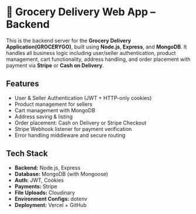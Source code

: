 # 🛒 Grocery Delivery Web App – Backend

This is the backend server for the **Grocery Delivery Application(GROCERYGO)**, built using **Node.js**, **Express**, and **MongoDB**. It handles all business logic including user/seller authentication, product management, cart functionality, address handling, and order placement with payment via **Stripe** or **Cash on Delivery**.

## Features

- User & Seller Authentication (JWT + HTTP-only cookies)
- Product management for sellers
- Cart management with MongoDB
- Address saving & listing
- Order placement: Cash on Delivery or Stripe Checkout
- Stripe Webhook listener for payment verification
- Error handling middleware and secure routing

## Tech Stack

- **Backend:** Node.js, Express
- **Database:** MongoDB (with Mongoose)
- **Auth:** JWT, Cookies
- **Payments:** Stripe
- **File Uploads:** Cloudinary
- **Environment Configs:** dotenv
- **Deployment:** Vercel + GitHub



    
  
